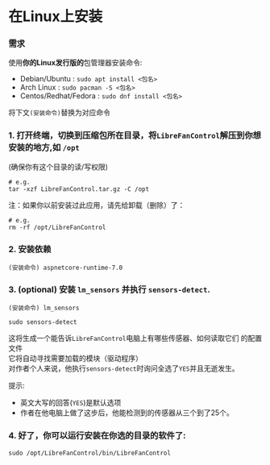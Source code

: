 # 在Linux上安装

### 需求
使用**你的Linux发行版的**包管理器安装命令:
 - Debian/Ubuntu : `sudo apt install <包名>`
 - Arch Linux : `sudo pacman -S <包名>`
 - Centos/Redhat/Fedora : `sudo dnf install <包名>`  

将下文`(安装命令)`替换为对应命令

### 1. 打开终端，切换到压缩包所在目录，将`LibreFanControl`解压到你想安装的地方,如 `/opt`  
(确保你有这个目录的读/写权限)
```
# e.g.
tar -xzf LibreFanControl.tar.gz -C /opt
```
注：如果你以前安装过此应用，请先给卸载（删除）了：
```
# e.g.
rm -rf /opt/LibreFanControl
```

### 2. 安装依赖
```
(安装命令) aspnetcore-runtime-7.0
```

### 3. (optional) 安装 `lm_sensors` 并执行 `sensors-detect`.
```
(安装命令) lm_sensors
```
```
sudo sensors-detect
```
这将生成一个能告诉`LibreFanControl`电脑上有哪些传感器、如何读取它们 的配置文件  
它将自动寻找需要加载的模块（驱动程序）  
对作者个人来说，他执行`sensors-detect`时询问全选了`YES`并且无逝发生。

提示: 
- 英文大写的回答(`YES`)是默认选项
- 作者在他电脑上做了这步后，他能检测到的传感器从三个到了25个。

### 4. 好了，你可以运行安装在你选的目录的软件了:
```
sudo /opt/LibreFanControl/bin/LibreFanControl
```
